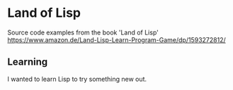 # Land of Lisp

Source code examples from the book 'Land of Lisp'
https://www.amazon.de/Land-Lisp-Learn-Program-Game/dp/1593272812/

## Learning
I wanted to learn Lisp to try something new out.
